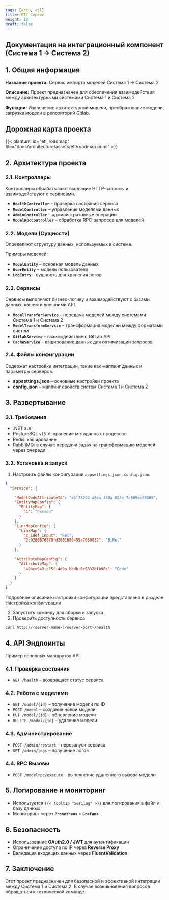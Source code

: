 ```yaml
---
tags: [arch, etl]
title: ETL Сервис
weight: 12
draft: false
---
```


## Документация на интеграционный компонент (Система 1 -> Система 2)

## 1. Общая информация
**Название проекта:** Сервис импорта моделей Система 1 -> Система 2  

**Описание:** Проект предназначен для обеспечения взаимодействия между архитектурными системами Система 1 и Система 2

**Функции:** Извлечение архитектурной модели, преобразование модели, загрузка модели в репозиторий Gitlab.

## Дорожная карта проекта

{{< plantuml id="etl_roadmap" file="docs/architecture/assets/etl/roadmap.puml" >}}

## 2. Архитектура проекта
### 2.1. Контроллеры
Контроллеры обрабатывают входящие HTTP-запросы и взаимодействуют с сервисами.

- **`HealthController`** – проверка состояния сервиса
- **`ModelController`** – управление моделями данных
- **`AdminController`** – административные операции
- **`ModelRpcController`** – обработка RPC-запросов для моделей

### 2.2. Модели (Сущности)
Определяют структуру данных, используемых в системе.

Примеры моделей:
- **`ModelEntity`** – основная модель данных
- **`UserEntity`** – модель пользователя
- **`LogEntry`** – сущность для хранения логов

### 2.3. Сервисы
Сервисы выполняют бизнес-логику и взаимодействуют с базами данных, кэшем и внешними API.

- **`ModelTransferService`** – передача моделей между системами Система 1 и Система 2
- **`ModelTransformService`** – трансформация моделей между форматами систем
- **`GitlabService`** – взаимодействие с GitLab API
- **`CacheService`** – кэширование данных для оптимизации запросов

### 2.4. Файлы конфигурации
Содержат настройки интеграции, такие как маппинг данных и параметры серверов.

- **appsettings.json** – основные настройки проекта
- **config.json** – маппинг свойств систем Система 1 и Система 2

## 3. Развертывание
### 3.1. Требования
- .NET `8.0`
- PostgreSQL `v15.0`: хранение метаданных процессов
- Redis: кэширование
- RabbitMQ: в случае передачи задач на трансформацию моделей через очереди

### 3.2. Установка и запуск
1. Настроить файлы конфигурации `appsettings.json`, `config.json`.

```json {filename="Пример файла маппинга методологии",linenos=table}
{
  "Service": {

    "ModelCodeAttributeId": "e1f78293-a5ea-489a-824e-7e809ec50365",    
    "EntityMapConfig": {
      "EntityMap": {
        "1": "Person"        
      }
    },
    "LinkMapConfig": {
      "LinkMap": {
        "c_idef_input": "Rel",
        "2c9280876870fd2801689455a7060032": "BiRel"
      }
    },   
    
    "AttributeMapConfig": {
      "AttributeMap": {
        "49acc949-c25f-4d0a-bbdb-0c9832bfb98c": "Code"        
      }
    }
  }
}
```
Подробное описание настройки конфигурации представлено в разделе [Настройка конфигурации](#etl-service-config) 

2. Запустить команду для сборки и запуска
3. Проверить доступность сервиса
```sh {filename=helathcheck}
curl http://<server-name>:<server-port>/health
```

## 4. API Эндпоинты
Пример основных маршрутов API.

### 4.1. Проверка состояния
- `GET /health` – возвращает статус сервиса

### 4.2. Работа с моделями
- `GET /model/{id}` – получение модели по ID
- `POST /model` – создание новой модели
- `PUT /model/{id}` – обновление модели
- `DELETE /model/{id}` – удаление модели

### 4.3. Администрирование
- `POST /admin/restart` – перезапуск сервиса
- `GET /admin/logs` – получение логов

### 4.4. RPC Вызовы
- `POST /modelrpc/execute` – выполнение удаленного вызова модели

## 5. Логирование и мониторинг
- Используется `{{< tooltip "Serilog" >}}` для логирования в файл и базу данных
- Мониторинг через **`Prometheus` + `Grafana`**

## 6. Безопасность
- Использование **OAuth2.0 / JWT** для аутентификации
- Ограничение доступа по IP через **Reverse Proxy**
- Валидация входящих данных через **FluentValidation**

## 7. Заключение
Этот проект предназначен для безопасной и эффективной интеграции между Система 1 и Система 2. В случае возникновения вопросов обращаться к технической команде.

